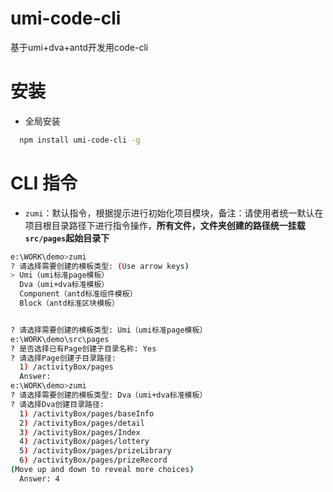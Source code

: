# umi-code-cli

基于umi+dva+antd开发用code-cli

# 安装

- 全局安装

```bash
  npm install umi-code-cli -g
```

# CLI 指令

- `zumi`：默认指令，根据提示进行初始化项目模块，备注：请使用者统一默认在项目根目录路径下进行指令操作，**所有文件，文件夹创建的路径统一挂载`src/pages`起始目录下**

```bash
e:\WORK\demo>zumi
? 请选择需要创建的模板类型: (Use arrow keys)
> Umi（umi标准page模板）
  Dva（umi+dva标准模板）
  Component（antd标准组件模板）
  Block（antd标准区块模板）


? 请选择需要创建的模板类型: Umi（umi标准page模板）
e:\WORK\demo\src\pages
? 是否选择已有Page创建子目录名称: Yes
? 请选择Page创建子目录路径:
  1) /activityBox/pages
  Answer:
e:\WORK\demo>zumi
? 请选择需要创建的模板类型: Dva（umi+dva标准模板）
? 请选择Dva创建目录路径:
  1) /activityBox/pages/baseInfo
  2) /activityBox/pages/detail
  3) /activityBox/pages/Index
  4) /activityBox/pages/lottery
  5) /activityBox/pages/prizeLibrary
  6) /activityBox/pages/prizeRecord
(Move up and down to reveal more choices)
  Answer: 4
``` 